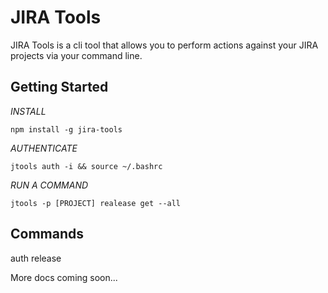 # JIRA Tools

JIRA Tools is a cli tool that allows you to perform actions against your JIRA projects via your command line.


## Getting Started

*INSTALL*
```
npm install -g jira-tools
```

*AUTHENTICATE*
```
jtools auth -i && source ~/.bashrc
```

*RUN A COMMAND*
```
jtools -p [PROJECT] realease get --all
```

## Commands

auth
release


More docs coming soon...
